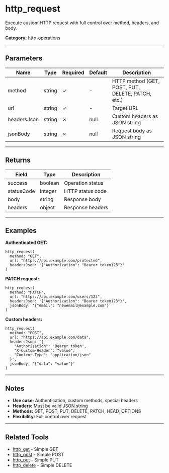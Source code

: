 ﻿# http_request

Execute custom HTTP request with full control over method, headers, and body.

**Category:** [http-operations](INDEX.md)

---

## Parameters

| Name | Type | Required | Default | Description |
|------|------|----------|---------|-------------|
| method | string | ✓ | - | HTTP method (GET, POST, PUT, DELETE, PATCH, etc.) |
| url | string | ✓ | - | Target URL |
| headersJson | string | ✗ | null | Custom headers as JSON string |
| jsonBody | string | ✗ | null | Request body as JSON string |

---

## Returns

| Field | Type | Description |
|-------|------|-------------|
| success | boolean | Operation status |
| statusCode | integer | HTTP status code |
| body | string | Response body |
| headers | object | Response headers |

---

## Examples

**Authenticated GET:**
```
http_request(
  method: "GET",
  url: "https://api.example.com/protected",
  headersJson: '{"Authorization": "Bearer token123"}'
)
```

**PATCH request:**
```
http_request(
  method: "PATCH",
  url: "https://api.example.com/users/123",
  headersJson: '{"Authorization": "Bearer token123"}',
  jsonBody: '{"email": "newemail@example.com"}'
)
```

**Custom headers:**
```
http_request(
  method: "POST",
  url: "https://api.example.com/data",
  headersJson: '{
    "Authorization": "Bearer token",
    "X-Custom-Header": "value",
    "Content-Type": "application/json"
  }',
  jsonBody: '{"data": "value"}'
)
```

---

## Notes

- **Use case:** Authentication, custom methods, special headers
- **Headers:** Must be valid JSON string
- **Methods:** GET, POST, PUT, DELETE, PATCH, HEAD, OPTIONS
- **Flexibility:** Full control over request

---

## Related Tools

- [http_get](http_get.md) - Simple GET
- [http_post](http_post.md) - Simple POST
- [http_put](http_put.md) - Simple PUT
- [http_delete](http_delete.md) - Simple DELETE
